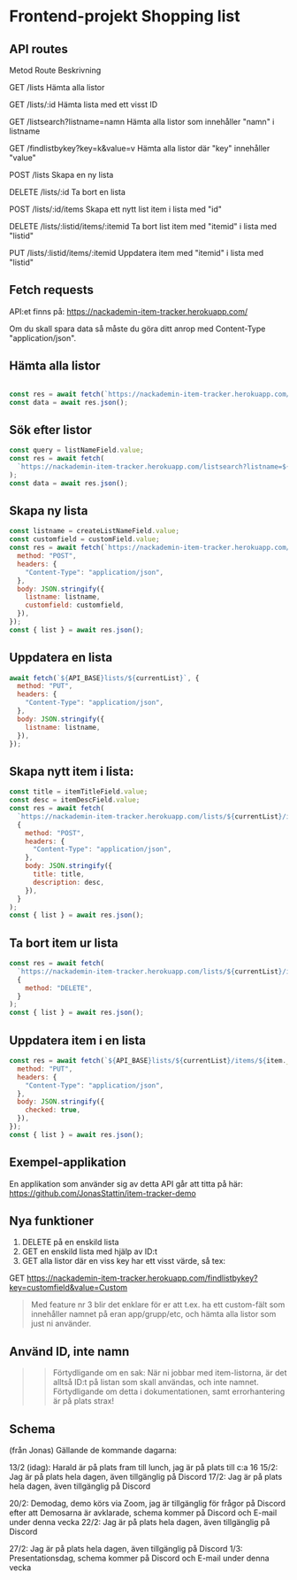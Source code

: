 # Frontend-projekt Shopping list

## API routes

Metod	Route	Beskrivning

GET	/lists	Hämta alla listor

GET	/lists/:id	Hämta lista med ett visst ID

GET	/listsearch?listname=namn	Hämta alla listor som innehåller "namn" i listname

GET	/findlistbykey?key=k&value=v	Hämta alla listor där "key" innehåller "value"

POST	/lists	Skapa en ny lista

DELETE	/lists/:id	Ta bort en lista

POST	/lists/:id/items	Skapa ett nytt list item i lista med "id"

DELETE	/lists/:listid/items/:itemid	Ta bort list item med "itemid" i lista med "listid"

PUT	/lists/:listid/items/:itemid	Uppdatera item med "itemid" i lista med "listid"

## Fetch requests

API:et finns på: https://nackademin-item-tracker.herokuapp.com/

Om du skall spara data så måste du göra ditt anrop med Content-Type "application/json".

## Hämta alla listor

```js

const res = await fetch(`https://nackademin-item-tracker.herokuapp.com/lists`);
const data = await res.json();
```

## Sök efter listor

```js
const query = listNameField.value;
const res = await fetch(
  `https://nackademin-item-tracker.herokuapp.com/listsearch?listname=${query}`
);
const data = await res.json();
```

## Skapa ny lista

```js
const listname = createListNameField.value;
const customfield = customField.value;
const res = await fetch(`https://nackademin-item-tracker.herokuapp.com/lists`, {
  method: "POST",
  headers: {
    "Content-Type": "application/json",
  },
  body: JSON.stringify({
    listname: listname,
    customfield: customfield,
  }),
});
const { list } = await res.json();
```

## Uppdatera en lista

```js
await fetch(`${API_BASE}lists/${currentList}`, {
  method: "PUT",
  headers: {
    "Content-Type": "application/json",
  },
  body: JSON.stringify({
    listname: listname,
  }),
});
```

## Skapa nytt item i lista:

```js
const title = itemTitleField.value;
const desc = itemDescField.value;
const res = await fetch(
  `https://nackademin-item-tracker.herokuapp.com/lists/${currentList}/items`,
  {
    method: "POST",
    headers: {
      "Content-Type": "application/json",
    },
    body: JSON.stringify({
      title: title,
      description: desc,
    }),
  }
);
const { list } = await res.json();
```

## Ta bort item ur lista

```js
const res = await fetch(
  `https://nackademin-item-tracker.herokuapp.com/lists/${currentList}/items/${item._id}`,
  {
    method: "DELETE",
  }
);
const { list } = await res.json();
```

## Uppdatera item i en lista

```js
const res = await fetch(`${API_BASE}lists/${currentList}/items/${item._id}`, {
  method: "PUT",
  headers: {
    "Content-Type": "application/json",
  },
  body: JSON.stringify({
    checked: true,
  }),
});
const { list } = await res.json();
```

## Exempel-applikation

En applikation som använder sig av detta API går att titta på här: https://github.com/JonasStattin/item-tracker-demo

## Nya funktioner

1. DELETE på en enskild lista
2. GET en enskild lista med hjälp av ID:t
3. GET alla listor där en viss key har ett visst värde, så tex:

GET https://nackademin-item-tracker.herokuapp.com/findlistbykey?key=customfield&value=Custom  

> Med feature nr 3 blir det enklare för er att t.ex. ha ett custom-fält som innehåller namnet på eran app/grupp/etc, och hämta alla listor som just ni använder.

## Använd ID, inte namn

>> Förtydligande om en sak: När ni jobbar med item-listorna, är det alltså ID:t på listan som skall användas, och inte namnet. Förtydligande om detta i dokumentationen, samt errorhantering är på plats strax!

## Schema

(från Jonas)
Gällande de kommande dagarna:

13/2 (idag): Harald är på plats fram till lunch, jag är på plats till c:a 16
15/2: Jag är på plats hela dagen, även tillgänglig på Discord
17/2: Jag är på plats hela dagen, även tillgänglig på Discord

20/2: Demodag, demo körs via Zoom, jag är tillgänglig för frågor på Discord efter att Demosarna är avklarade, schema kommer på Discord och E-mail under denna vecka
22/2: Jag är på plats hela dagen, även tillgänglig på Discord

27/2: Jag är på plats hela dagen, även tillgänglig på Discord
1/3: Presentationsdag, schema kommer på Discord och E-mail under denna vecka